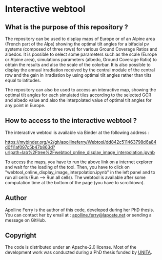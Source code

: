 # Interactive webtool

## What is the purpose of this repository ? 

The repository can be used to display maps of Europe or of an Alpine area (French part of the Alps) showing the optimal tilt angles for a bifacial pv systems (composed of three rows) for various Ground Coverage Ratios and albedos. It is possible to select some parameters such as the scale (Europe or Alpine area), simulations parameters (albedo, Ground Coverage Ratio) to obtain the results and also the scale of the colorbar. It is also possible to display the annual irradiation received by the central module of the central row and the gain in irradiation by using optimal tilt angles rather than tilts equal to latitudes.

The repository can also be used to access an interactive map, showing the optimal tilt angles for each simulated tiles according to the selected GCR and albedo value and also the interpolated value of optimal tilt angles for any point in Europe. 

## How to access to the interactive webtool ? 

The interactive webtool is available via Binder at the following address : 

https://mybinder.org/v2/gh/apollineferry/Webtool/dd842c511463798d6a84d0f11af097c5b47b863d?urlpath=lab%2Ftree%2Fwebtool_online_display_image_interpolation.ipynb

To access the maps, you have to run the above link on a internet explorer and wait for the loading of the tool. 
Then, you have to click on "webtool_online_display_image_interpolation.ipynb" in the left panel and to run all cells (Run --> Run all cells). 
The webtool is available after some computation time at the bottom of the page (you have to scrolldown). 

## Author

Apolline Ferry is the author of this code, developed during her PhD thesis. You can contact her by email at : apolline.ferry@laposte.net or sending a message on GitHub. 

## Copyright
The code is distributed under an Apache-2.0 license. 
Most of the development work was conducted during a PhD thesis funded by [UNITA](https://univ-unita.eu/Sites/UNITA/en/).
